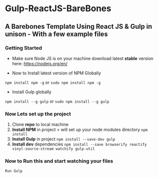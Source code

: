 # Gulp-ReactJS-BareBones
## A Barebones Template Using React JS &amp; Gulp in unison - With a few example files 

### Getting Started 

* Make sure Node JS is on your machine download latest **stable** version here:
https://nodejs.org/en/

* Now to Install latest version of NPM Globally

` npm install npm -g ` or ` sudo npm install npm -g `

* Install Gulp globally

` npm install --g gulp ` or ` sudo npm install --g gulp `


### Now Lets set up the project 

1. Clone **repo** to local machine
2. **Install NPM** in project > will set up your node modules directory `npm install`
3. **Install Gulp** in project ` npm install --save-dev gulp ` 
4. **Install dev** dependencies ` npm install --save browserify reactify vinyl-source-stream watchify gulp-util `

### Now to **Run** this and start watching your files
` Run Gulp `



